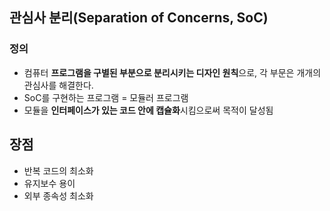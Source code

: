 ## 관심사 분리(Separation of Concerns, SoC)

### 정의
* 컴퓨터 **프로그램을 구별된 부분으로 분리시키는 디자인 원칙**으로, 각 부문은 개개의 관심사를 해결한다. 
* SoC를 구현하는 프로그램 = 모듈러 프로그램
* 모듈을 **인터페이스가 있는 코드 안에 캡슐화**시킴으로써 목적이 달성됨

## 장점
* 반복 코드의 최소화
* 유지보수 용이
* 외부 종속성 최소화